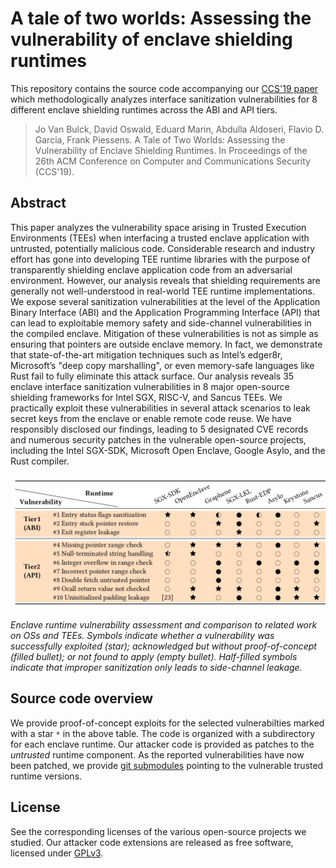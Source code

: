 # A tale of two worlds: Assessing the vulnerability of enclave shielding runtimes

This repository contains the source code accompanying our [CCS'19
paper](https://people.cs.kuleuven.be/~jo.vanbulck/ccs19-tale.pdf) which
methodologically analyzes interface sanitization vulnerabilities for 8
different enclave shielding runtimes across the ABI and API tiers.

> Jo Van Bulck, David Oswald, Eduard Marin, Abdulla Aldoseri, Flavio D. Garcia,
> Frank Piessens. A Tale of Two Worlds: Assessing the Vulnerability of Enclave
> Shielding Runtimes. In Proceedings of the 26th ACM Conference on Computer and
> Communications Security (CCS'19).

## Abstract

This paper analyzes the vulnerability space arising in Trusted Execution
Environments (TEEs) when interfacing a trusted enclave application with
untrusted, potentially malicious code. Considerable research and industry
effort has gone into developing TEE runtime libraries with the purpose of
transparently shielding enclave application code from an adversarial
environment. However, our analysis reveals that shielding requirements are
generally not well-understood in real-world TEE runtime implementations. We
expose several sanitization vulnerabilities at the level of the Application
Binary Interface (ABI) and the Application Programming Interface (API) that can
lead to exploitable memory safety and side-channel vulnerabilities in the
compiled enclave. Mitigation of these vulnerabilities is not as simple as
ensuring that pointers are outside enclave memory. In fact, we demonstrate that
state-of-the-art mitigation techniques such as Intel’s edger8r, Microsoft’s
"deep copy marshalling", or even memory-safe languages like Rust fail to fully
eliminate this attack surface. Our analysis reveals 35 enclave interface
sanitization vulnerabilities in 8 major open-source shielding frameworks for
Intel SGX, RISC-V, and Sancus TEEs. We practically exploit these
vulnerabilities in several attack scenarios to leak secret keys from the
enclave or enable remote code reuse. We have responsibly disclosed our
findings, leading to 5 designated CVE records and numerous security patches in
the vulnerable open-source projects, including the Intel SGX-SDK, Microsoft
Open Enclave, Google Asylo, and the Rust compiler.

![thumbnail](thumbnail.jpg)

_Enclave runtime vulnerability assessment and comparison to related work on OSs
and TEEs. Symbols indicate whether a vulnerability was successfully exploited
(star); acknowledged but without proof-of-concept (filled bullet); or not found
to apply (empty bullet).  Half-filled symbols indicate that improper
sanitization only leads to side-channel leakage._

## Source code overview

We provide proof-of-concept exploits for the selected vulnerabilties marked
with a star `*` in the above table. The code is organized with a subdirectory
for each enclave runtime. Our attacker code is provided as patches to the
_untrusted_ runtime component. As the reported vulnerabilities have now been
patched, we provide [git
submodules](https://git-scm.com/book/en/v2/Git-Tools-Submodules) pointing to
the vulnerable trusted runtime versions.

## License

See the corresponding licenses of the various open-source projects we studied.
Our attacker code extensions are released as free software, licensed under
[GPLv3](https://www.gnu.org/licenses/gpl-3.0).
